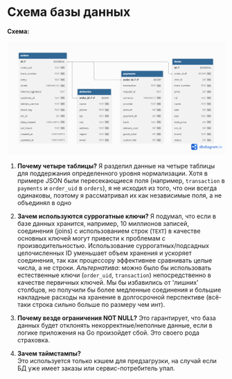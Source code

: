 # Схема базы данных

**Схема:**

![Схема базы данных](../schema.png)
1.  **Почему четыре таблицы?**
    Я разделил данные на четыре таблицы для поддержания определенного уровня нормализации. Хотя в примере JSON были пересекающиеся поля (например, `transaction` в `payments` и `order_uid` в `orders`), я не исходил из того, что они всегда одинаковы, поэтому я рассматривал их как независимые поля, а не объединял в одно

2.  **Зачем используются суррогатные ключи?**
    Я подумал, что если в базе данных хранится, например, 10 миллионов записей, соединения (joins) с использованием строк (`TEXT`) в качестве основных ключей могут привести к проблемам с производительностью. Использование суррогатных/подсадных целочисленных ID уменьшает объем хранения и ускоряет соединения, так как процессору эффективнее сравнивать целые числа, а не строки.
    _Альтернатива_: можно было бы использовать естественные ключи (`order_uid`, `transaction`) непосредственно в качестве первичных ключей. Мы бы избавились от 'лишних' столбцов, но получили бы более медленные соединения и большие накладные расходы на хранение в долгосрочной перспективе (всё-таки строка сильно больше по размеру чем инт).

3.  **Почему везде ограничения NOT NULL?**
    Это гарантирует, что база данных будет отклонять некорректные/неполные данные, если в логике приложения на Go произойдет сбой. Это своего рода страховка.

4. **Зачем таймстампы?**    
    Это используется только кэшем для предзагрузки, на случай если БД уже имеет заказы или сервис-потребитель упал.